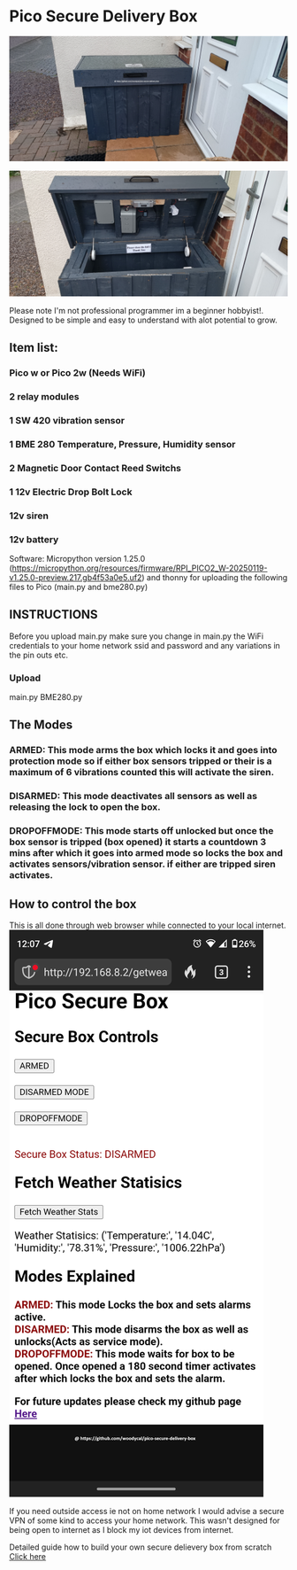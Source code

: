 # Pico Secure Delivery Box
![How to build your own secure delivery box using a raspberry pi pico](Building-box/IMG_20250123_120316757.jpg)

![Box image 2](Building-box/IMG_20250123_120335198.jpg)

Please note I'm not professional programmer im a beginner hobbyist!. Designed to be simple and easy to understand with alot potential to grow.

## Item list:

### Pico w or Pico 2w (Needs WiFi)
### 2 relay modules
### 1 SW 420 vibration sensor
### 1 BME 280 Temperature, Pressure, Humidity sensor
### 2 Magnetic Door Contact Reed Switchs
### 1 12v Electric Drop Bolt Lock
### 12v siren
### 12v battery

Software: Micropython version 1.25.0 (https://micropython.org/resources/firmware/RPI_PICO2_W-20250119-v1.25.0-preview.217.gb4f53a0e5.uf2) and thonny for uploading the following files to Pico (main.py and bme280.py)

## INSTRUCTIONS

Before you upload main.py make sure you change in main.py the WiFi credentials to your home network ssid and password and any variations in the pin outs etc.
### Upload
main.py
BME280.py

## The Modes

### ARMED: This mode arms the box which locks it and goes into protection mode so if either box sensors tripped or their is a maximum of 6 vibrations counted this will activate the siren.

### DISARMED: This mode deactivates all sensors as well as releasing the lock to open the box.

### DROPOFFMODE: This mode starts off unlocked but once the box sensor is tripped (box opened) it starts a countdown 3 mins after which it goes into armed mode so locks the box and activates sensors/vibration sensor. if either are tripped siren activates.

## How to control the box

This is all done through web browser while connected to your local internet.
![Example](Building-box/phoneshot.png)

If you need outside access ie not on home network I would advise a secure VPN of some kind to access your home network. This wasn't designed for being open to internet as I block my iot devices from internet.

Detailed guide how to build your own secure delievery box from scratch [Click here](Building-box/README.md)

